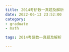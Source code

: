 ```yaml
---
title: 2014考研数一真题及解析
date: 2022-06-13 23:52:00
category:
- graduate
- math

tags: 2014考研数一真题及解析

---
```


<script src="/assets/js/vendor/jquery-1.12.4.min.js"></script>
<script src="/assets/js/jquery/jquery.media.js"></script>

<div>
    <a id="media" style="width: 100%; " href="/images/graduate/math/2014考研数一真题及解析.pdf"></a>
</div>

<script type="text/javascript">
    $("#media").media({width:'100%', height:'900px'});
    console.log('完成')
</script>